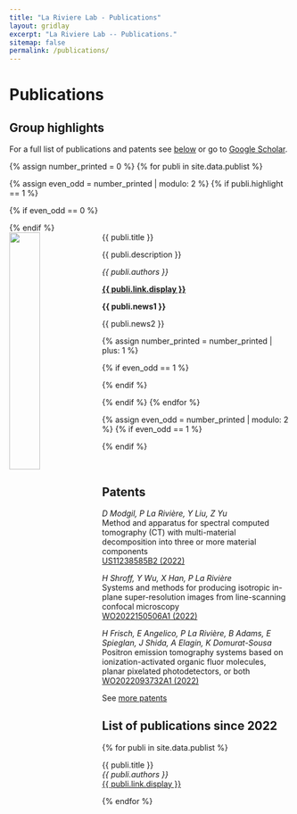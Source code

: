 ```yaml
---
title: "La Riviere Lab - Publications"
layout: gridlay
excerpt: "La Riviere Lab -- Publications."
sitemap: false
permalink: /publications/
---
```



# Publications

## Group highlights

For a full list of publications and patents see [below](#full-list-of-publications) or go to [Google Scholar](https://scholar.google.com/citations?user=C2h_QC8AAAAJ).

{% assign number_printed = 0 %}
{% for publi in site.data.publist %}

{% assign even_odd = number_printed | modulo: 2 %}
{% if publi.highlight == 1 %}

{% if even_odd == 0 %}
<div class="row">
{% endif %}

<div class="col-sm-6 clearfix">
 <div class="well">
  <pubtit>{{ publi.title }}</pubtit>
  <img src="{{ site.url }}{{ site.baseurl }}/images/pubpic/{{ publi.image }}" class="img-responsive" width="33%" style="float: left" />
  <p>{{ publi.description }}</p>
  <p><em>{{ publi.authors }}</em></p>
  <p><strong><a href="{{ publi.link.url }}">{{ publi.link.display }}</a></strong></p>
  <p class="text-danger"><strong> {{ publi.news1 }}</strong></p>
  <p> {{ publi.news2 }}</p>
 </div>
</div>

{% assign number_printed = number_printed | plus: 1 %}

{% if even_odd == 1 %}
</div>
{% endif %}

{% endif %}
{% endfor %}

{% assign even_odd = number_printed | modulo: 2 %}
{% if even_odd == 1 %}
</div>
{% endif %}

<p> &nbsp; </p>


## Patents
<em>D Modgil, P La Rivière, Y Liu, Z Yu</em><br />Method and apparatus for spectral computed tomography (CT) with multi-material decomposition into three or more material components<br /> <a href="https://patents.google.com/patent/US11238585B2/en">US11238585B2 (2022)</a>

<em>H Shroff, Y Wu, X Han, P La Rivière</em><br />Systems and methods for producing isotropic in-plane super-resolution images from line-scanning confocal microscopy<br /> <a href="https://patents.google.com/patent/WO2022150506A1/en">WO2022150506A1 (2022)</a>

<em>H Frisch, E Angelico, P La Rivière, B Adams, E Spieglan, J Shida, A Elagin, K Domurat-Sousa</em><br />Positron emission tomography systems based on ionization-activated organic fluor molecules, planar pixelated photodetectors, or both<br /> <a href="https://patents.google.com/patent/WO2022093732A1/en">WO2022093732A1 (2022)</a>

See <a href="https://patents.google.com/?inventor=Patrick+La+Riviere&num=25&sort=new&dups=language">more patents</a>


## List of publications since 2022

{% for publi in site.data.publist %}

  {{ publi.title }} <br />
  <em>{{ publi.authors }} </em><br /><a href="{{ publi.link.url }}">{{ publi.link.display }}</a>

{% endfor %}
